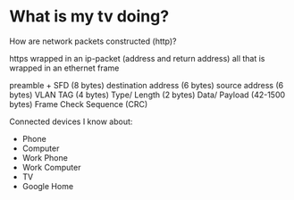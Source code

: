 # What is my tv doing?

How are network packets constructed (http)?

https wrapped in an ip-packet (address and return address)
all that is wrapped in an ethernet frame

preamble + SFD (8 bytes)
destination address (6 bytes)
source address (6 bytes)
VLAN TAG (4 bytes)
Type/ Length (2 bytes)
Data/ Payload (42-1500 bytes)
Frame Check Sequence (CRC)


Connected devices I know about:
- Phone
- Computer
- Work Phone
- Work Computer
- TV
- Google Home
